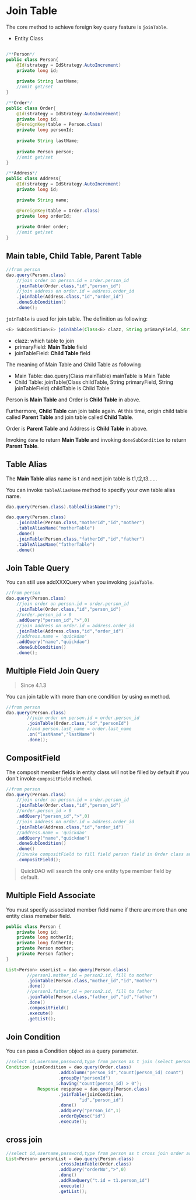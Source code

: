# Join Table 

The core method to achieve foreign key query feature is ``joinTable``.

* Entity Class

```java

/**Person*/
public class Person{
    @Id(strategy = IdStrategy.AutoIncrement)
    private long id;
    
    private String lastName;
    //omit get/set
}

/**Order*/
public class Order{
    @Id(strategy = IdStrategy.AutoIncrement)
    private long id;
    @ForeignKey(table = Person.class)
    private long personId;
    
    private String lastName;
    
    private Person person;
    //omit get/set
}

/**Address*/
public class Address{
    @Id(strategy = IdStrategy.AutoIncrement)
    private long id;

    private String name;

    @ForeignKey(table = Order.class)
    private long orderId;
    
    private Order order;
    //omit get/set
}
```

## Main table, Child Table, Parent Table

```java
//from person
dao.query(Person.class)
    //join order on person.id = order.person_id 
    .joinTable(Order.class,"id","person_id")
    //join address on order.id = address.order_id
    .joinTable(Address.class,"id","order_id")
    .doneSubCondition()
    .done();
```

``joinTable`` is used for join table. The definition as following:

```java
<E> SubCondition<E> joinTable(Class<E> clazz, String primaryField, String joinTableField);
```

* clazz: which table to join
* primaryField: **Main Table** field
* joinTableField: **Child Table** field

The meaning of Main Table and Child Table as following

* Main Table: dao.query(Class mainTable) mainTable is Main Table
* Child Table: joinTable(Class<E> childTable, String primaryField, String joinTableField) childTable is Child Table

Person is **Main Table** and Order is **Child Table** in above.

Furthermore, **Child Table** can join table again. At this time, origin child table called **Parent Table** and join table called **Child Table**.

Order is **Parent Table** and Address is **Child Table** in above.

Invoking ``done`` to return **Main Table** and invoking ``doneSubCondition`` to return **Parent Table**.

## Table Alias

The **Main Table** alias name is t and next join table is t1,t2,t3......

You can invoke ``tableAliasName`` method to specify your own table alias name.

```java
dao.query(Person.class).tableAliasName("p");
```

```java
dao.query(Person.class)
    .joinTable(Person.class,"motherId","id","mother")
    .tableAliasName("motherTable")
    .done()
    .joinTable(Person.class,"fatherId","id","father")
    .tableAliasName("fatherTable")
    .done()
```

## Join Table Query

You can still use addXXXQuery when you invoking ``joinTable``.

```java
//from person
dao.query(Person.class)
    //join order on person.id = order.person_id 
    .joinTable(Order.class,"id","person_id")
    //order.person_id > 0
    .addQuery("person_id",">",0)
    //join address on order.id = address.order_id
    .joinTable(Address.class,"id","order_id")
    //address.name = 'quickdao'
    .addQuery("name","quickdao")
    .doneSubCondition()
    .done();
```

## Multiple Field Join Query

> Since 4.1.3

You can join table with more than one condition by using ``on`` method.

```java
//from person
dao.query(Person.class)
        //join order on person.id = order.person_id
        .joinTable(Order.class,"id","personId")
        //and person.last_name = order.last_name
        .on("lastName","lastName")
        .done();
```

## CompositField

The composit member fields in entity class will not be filled by default if you don't invoke ``compositField`` method.

```java
//from person
dao.query(Person.class)
    //join order on person.id = order.person_id 
    .joinTable(Order.class,"id","person_id")
    //order.person_id > 0
    .addQuery("person_id",">",0)
    //join address on order.id = address.order_id
    .joinTable(Address.class,"id","order_id")
    //address.name = 'quickdao'
    .addQuery("name","quickdao")
    .doneSubCondition()
    .done()
    //invoke compositField to fill field person field in Order class and order in Address class
    .compositField();
```

> QuickDAO will search the only one entity type member field by default.

## Multiple Field Associate

You must specify associated member field name if there are more than one entity class memeber field.

```java
public class Person {
    private long id;
    private long motherId;
    private long fatherId;
    private Person mother;
    private Person father;
}
```

```java
List<Person> userList = dao.query(Person.class)
        //person1.mother_id = person2.id, fill to mother
        .joinTable(Person.class,"mother_id","id","mother")
        .done()
        //person1.father_id = person2.id, fill to father
        .joinTable(Person.class,"father_id","id","father")
        .done()
        .compositField()
        .execute()
        .getList();
```

## Join Condition

You can pass a Condition object as a query parameter.

```java
//select id,username,password,type from person as t join (select person_id,count(person_id) count from `order` group by person_id having count(person_id) > 0) t1 on t.id = t1.person_id where t.person_id = 1 order by t.id desc
Condition joinCondition = dao.query(Order.class)
                    .addColumn("person_id","count(person_id) count")
                    .groupBy("personId")
                    .having("count(person_id) > 0");
            Response response = dao.query(Person.class)
                    .joinTable(joinCondition,
                            "id","person_id")
                    .done()
                    .addQuery("person_id",1)
                    .orderByDesc("id")
                    .execute();
```

## cross join

```java
//select id,username,password,type from person as t cross join order as t1 where t.id =t1.person_id and t1.order_no > 0
List<Person> personList = dao.query(Person.class)
                    .crossJoinTable(Order.class)
                    .addQuery("orderNo",">",0)
                    .done()
                    .addRawQuery("t.id = t1.person_id")
                    .execute()
                    .getList();
```